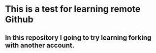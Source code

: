 # This is a test for learning remote Github

## In this repository I going to try learning forking with another account.